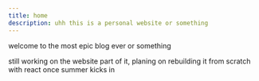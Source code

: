 ```yaml
---
title: home
description: uhh this is a personal website or something
---
```


welcome to the most epic blog ever or something

still working on the website part of it, planing on rebuilding it from scratch with react once summer kicks in
